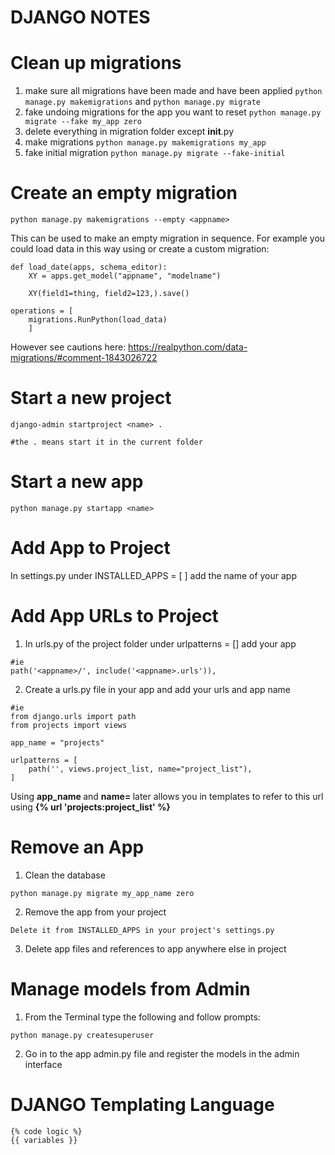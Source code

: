 # DJANGO NOTES

# Clean up migrations
1. make sure all migrations have been made and have been applied `python manage.py makemigrations` and `python manage.py migrate`
1. fake undoing migrations for the app you want to reset `python manage.py migrate --fake my_app zero`
1. delete everything in migration folder except __init__.py
1. make migrations `python manage.py makemigrations my_app`
1. fake initial migration `python manage.py migrate --fake-initial` 

# Create an empty migration
```
python manage.py makemigrations --empty <appname>
```
This can be used to make an empty migration in sequence. For example you could load data in this way using or create a custom migration:
```
def load_date(apps, schema_editor):
    XY = apps.get_model("appname", "modelname")
    
    XY(field1=thing, field2=123,).save()
    
operations = [
    migrations.RunPython(load_data)
    ]
```
However see cautions here: https://realpython.com/data-migrations/#comment-1843026722

# Start a new project
```
django-admin startproject <name> .

#the . means start it in the current folder
```
# Start a new app
```
python manage.py startapp <name>
```

# Add App to Project
In settings.py under INSTALLED_APPS = [ ] add the name of your app

# Add App URLs to Project
1) In urls.py of the project folder under urlpatterns = [] add your app
```
#ie
path('<appname>/', include('<appname>.urls')),
```
2) Create a urls.py file in your app and add your urls and app name
```
#ie
from django.urls import path
from projects import views

app_name = "projects"

urlpatterns = [
    path('', views.project_list, name="project_list"),
]
```
Using <b> app_name </b> and <b> name= </b> later allows you in templates to refer to this url using <b> {% url 'projects:project_list' %}</b>

# Remove an App
1) Clean the database
```
python manage.py migrate my_app_name zero
```
2) Remove the app from your project
```
Delete it from INSTALLED_APPS in your project's settings.py
```
3) Delete app files and references to app anywhere else in project


# Manage models from Admin
1) From the Terminal type the following and follow prompts:
```
python manage.py createsuperuser
```
2) Go in to the app admin.py file and register the models in the admin interface

# DJANGO Templating Language
```
{% code logic %}
{{ variables }}
```
